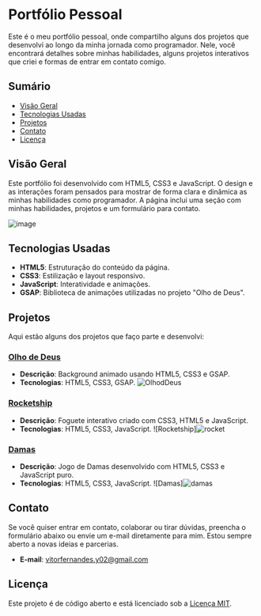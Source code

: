 # Portfólio Pessoal

Este é o meu portfólio pessoal, onde compartilho alguns dos projetos que desenvolvi ao longo da minha jornada como programador. Nele, você encontrará detalhes sobre minhas habilidades, alguns projetos interativos que criei e formas de entrar em contato comigo.

## Sumário

- [Visão Geral](#visão-geral)
- [Tecnologias Usadas](#tecnologias-usadas)
- [Projetos](#projetos)
- [Contato](#contato)
- [Licença](#licença)

## Visão Geral

Este portfólio foi desenvolvido com HTML5, CSS3 e JavaScript. O design e as interações foram pensados para mostrar de forma clara e dinâmica as minhas habilidades como programador. A página inclui uma seção com minhas habilidades, projetos e um formulário para contato.

![image](https://github.com/user-attachments/assets/b4893071-55a4-4ba4-9e88-e7651a4065ee)


## Tecnologias Usadas

- **HTML5**: Estruturação do conteúdo da página.
- **CSS3**: Estilização e layout responsivo.
- **JavaScript**: Interatividade e animações.
- **GSAP**: Biblioteca de animações utilizadas no projeto "Olho de Deus".

## Projetos

Aqui estão alguns dos projetos que faço parte e desenvolvi:

### [Olho de Deus](../view/project1.html)
- **Descrição**: Background animado usando HTML5, CSS3 e GSAP.
- **Tecnologias**: HTML5, CSS3, GSAP.
![OlhodDeus](https://github.com/user-attachments/assets/9b28483a-1f1b-4754-a3f1-77efda175f90
)

### [Rocketship](../view/project2.html)
- **Descrição**: Foguete interativo criado com CSS3, HTML5 e JavaScript.
- **Tecnologias**: HTML5, CSS3, JavaScript.
![Rocketship]![rocket](https://github.com/user-attachments/assets/02075e4c-25f1-4cc0-8600-36aeba6777c5
)

### [Damas](../view/project3.html)
- **Descrição**: Jogo de Damas desenvolvido com HTML5, CSS3 e JavaScript puro.
- **Tecnologias**: HTML5, CSS3, JavaScript.
![Damas]![damas](https://github.com/user-attachments/assets/609cae89-6359-461d-894f-a4c6b73e70d2
)

## Contato

Se você quiser entrar em contato, colaborar ou tirar dúvidas, preencha o formulário abaixo ou envie um e-mail diretamente para mim. Estou sempre aberto a novas ideias e parcerias.

- **E-mail**: [vitorfernandes.y02@gmail.com](mailto:seu@email.com)

## Licença

Este projeto é de código aberto e está licenciado sob a [Licença MIT](LICENSE).
